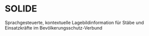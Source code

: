 # SOLIDE 
Sprachgesteuerte, kontextuelle Lagebildinformation für Stäbe und Einsatzkräfte im Bevölkerungsschutz-Verbund


